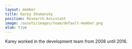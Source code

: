 ```yaml
---
layout: member
title: Karey Shumansky
position: Research Assistant
image: /assets/images/team/default-member.png
alum: true
---
```


Karey worked in the development team from 2008 until 2016.
